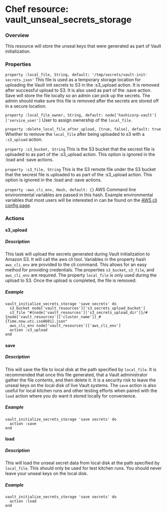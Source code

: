 # Chef resource:  vault_unseal_secrets_storage
### Overview
This resource will store the unseal keys that were generated as part of Vault initialization.

### Properties
`property :local_file, String, default: '/tmp/secrets/vault-init-secrets.json'`
This file is used as a temporary storage location for uploading the Vault init secrets to S3 in the :s3_upload action.  It is removed after successful upload to S3.  It is also used as part of the :save action.  Save will store the file locally so an admin can pick up the secrets.  The admin should make sure this file is removed after the secrets are stored off in a secure location.

`property :local_file_owner, String, default: node['hashicorp-vault']['service_user']`
User to assign ownership of the `local_file`.

`property :delete_local_file_after_upload, [true, false], default: true`
Whether to remove the `local_file` after being uploaded to s3 with a `:s3_upload` action.
 
`property :s3_bucket, String`
This is the S3 bucket that the secrest file is uploaded to as part of the :s3_upload action.  This option is ignored in the :load and :save actions.

`property :s3_file, String`
This is the S3 remote file under the S3 bucket that the secrest file is uploaded to as part of the :s3_upload action.  This option is ignored in the :load and :save actions.

`property :aws_cli_env, Hash, default: {}`
AWS Command line environmental variables are passed in this hash.  Example environmental variables that most users will be interested in can be found on the [AWS cli config page](https://docs.aws.amazon.com/cli/latest/topic/config-vars.html#).

### Actions

#### s3_upload
##### Description
This task will upload the secrets generated during Vault initialization to Amazon S3.  It will call the aws cli tool.  Variables in the property hash `aws_cli_env` are provided to the cli command.  This allows for an easy method for providing credentials.  The properties `s3_bucket`, `s3_file`, and `aws_cli_env` are required.  The property `local_file` is only used during the upload to S3.  Once the upload is completed, the file is removed.
##### Example
```
vault_initialize_secrets_storage 'save secrets' do
  s3_bucket node['vault_resources']['s3_secrets_upload_bucket']
  s3_file "#{node['vault_resources']['s3_secrets_upload_dir']}/#{node['vault_resources']['cluster_name']}_#{Time.now.utc.iso8601}.json"
  aws_cli_env node['vault_resources']['aws_cli_env']
  action :s3_upload
end
```

#### save
##### Description
This will save the file to local disk at the path specified by `local_file`.  It is recommended that once this file generated, that a Vault administrator gather the file contents, and then delete it.  It is a security risk to leave the unseal keys on the local disk of live Vault systems.  The `save` action is also useful for local kitchen runs and other testing efforts when paired with the `load` action where you do want it stored locally for convenience.
##### Example
```
vault_initialize_secrets_storage 'save secrets' do
  action :save
end
```

#### load
##### Description
This will load the unseal secret data from local disk at the path specified by `local_file`.  This should only be used for test kitchen runs. You should never leave your unseal keys on the local disk.
##### Example
```
vault_initialize_secrets_storage 'save secrets' do
  action :load
end
```
